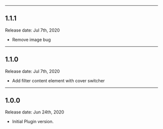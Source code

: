 ***
## 1.1.1
Release date: Jul 7th, 2020
- Remove image bug
***
## 1.1.0
Release date: Jul 7th, 2020
- Add filter content element with cover switcher
***
## 1.0.0
Release date: Jun 24th, 2020
- Initial Plugin version.

